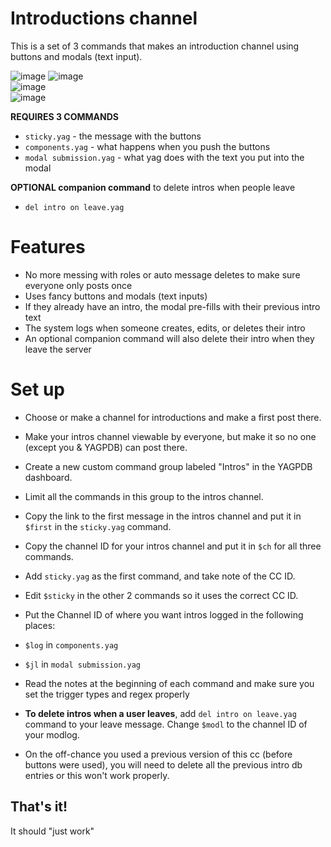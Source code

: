 # Introductions channel
This is a set of 3 commands that makes an introduction channel using buttons and modals (text input).

![image](https://github.com/user-attachments/assets/f046a602-c485-48a2-b6c8-35f57d65918d)
![image](https://github.com/FravBox/YagCCs/assets/20410737/607f417f-90df-4498-90b1-968f9dd0e004)    
![image](https://github.com/FravBox/YagCCs/assets/20410737/c8a4a0ac-c45a-4177-aa39-ff687a52d3ed)    
![image](https://github.com/FravBox/YagCCs/assets/20410737/251d14d8-8817-47e2-bd66-b738f26c6f6f)


**REQUIRES 3 COMMANDS**
- `sticky.yag` - the message with the buttons
- `components.yag` - what happens when you push the buttons
- `modal submission.yag` - what yag does with the text you put into the modal

**OPTIONAL companion command** to delete intros when people leave
- `del intro on leave.yag`

# Features
- No more messing with roles or auto message deletes to make sure everyone only posts once
- Uses fancy buttons and modals (text inputs)
- If they already have an intro, the modal pre-fills with their previous intro text
- The system logs when someone creates, edits, or deletes their intro
- An optional companion command will also delete their intro when they leave the server

# Set up 
- Choose or make a channel for introductions and make a first post there.
- Make your intros channel viewable by everyone, but make it so no one (except you & YAGPDB) can post there.
- Create a new custom command group labeled "Intros" in the YAGPDB dashboard.
- Limit all the commands in this group to the intros channel.
- Copy the link to the first message in the intros channel and put it in `$first` in the `sticky.yag` command.
- Copy the channel ID for your intros channel and put it in `$ch` for all three commands.
- Add `sticky.yag`  as the first command, and take note of the CC ID.
- Edit `$sticky` in the other 2 commands so it uses the correct CC ID.
- Put the Channel ID of where you want intros logged in the following places:
 - `$log` in `components.yag`
 - `$jl` in `modal submission.yag`
- Read the notes at the beginning of each command and make sure you set the trigger types and regex properly 

- **To delete intros when a user leaves**, add `del intro on leave.yag` command to your leave message. Change `$modl` to the channel ID of your modlog.
- On the off-chance you used a previous version of this cc (before buttons were used), you will need to delete all the previous intro db entries or this won't work properly.

## That's it!
It should "just work"
